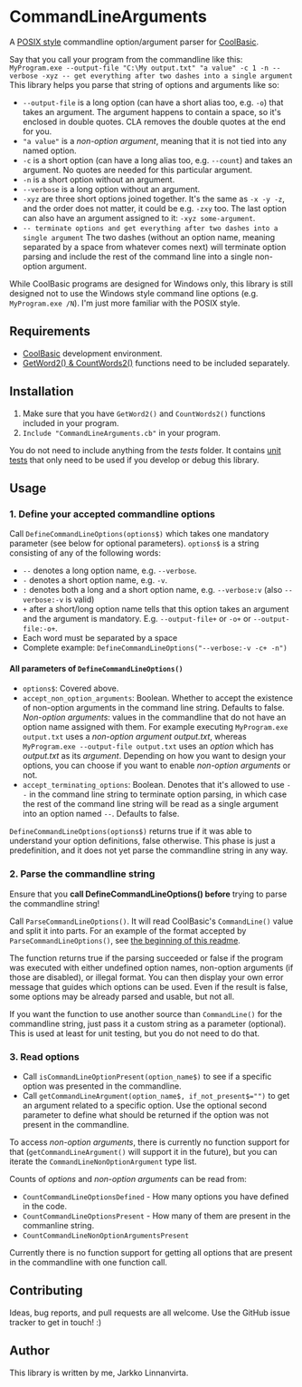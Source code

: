 # CommandLineArguments

A [POSIX style](https://pubs.opengroup.org/onlinepubs/9699919799/basedefs/V1_chap12.html) commandline option/argument parser for [CoolBasic](https://coolbasic.com).

Say that you call your program from the commandline like this: `MyProgram.exe --output-file "C:\My output.txt" "a value" -c 1 -n --verbose -xyz -- get everything after two dashes into a single argument`
This library helps you parse that string of options and arguments like so:
 - `--output-file` is a long option (can have a short alias too, e.g. `-o`) that takes an argument. The argument happens to contain a space, so it's enclosed in double quotes. CLA removes the double quotes at the end for you.
 - `"a value"` is a *non-option argument*, meaning that it is not tied into any named option.
 - `-c` is a short option (can have a long alias too, e.g.  `--count`) and takes an argument. No quotes are needed for this particular argument.
 - `-n` is a short option without an argument.
 - `--verbose` is a long option without an argument.
 - `-xyz` are three short options joined together. It's the same as `-x -y -z`, and the order does not matter, it could be e.g. `-zxy` too. The last option can also have an argument assigned to it: `-xyz some-argument`. 
 - `-- terminate options and get everything after two dashes into a single argument` The two dashes (without an option name, meaning separated by a space from whatever comes next) will terminate option parsing and include the rest of the command line into a single non-option argument.

While CoolBasic programs are designed for Windows only, this library is still designed not to use the Windows style command line options (e.g. `MyProgram.exe /N`). I'm just more familiar with the POSIX style.

## Requirements
- [CoolBasic](https://coolbasic.com) development environment.
- [GetWord2() & CountWords2()](http://www.cbrepository.com/codes/code/11/) functions need to be included separately.

## Installation
1. Make sure that you have `GetWord2()` and `CountWords2()` functions included in your program.
2. `Include "CommandLineArguments.cb"` in your program.

You do not need to include anything from the *tests* folder. It contains [unit tests](https://github.com/Taitava/cbUnit) that only need to be used if you develop or debug this library.

## Usage

### 1. Define your accepted commandline options
Call `DefineCommandLineOptions(options$)` which takes one mandatory parameter (see below for optional parameters). `options$` is a string consisting of any of the following words:
- `--` denotes a long option name, e.g. `--verbose`.
- `-` denotes a short option name, e.g. `-v`.
- `:` denotes both a long and a short option name, e.g. `--verbose:v` (also `--verbose:-v` is valid)
- `+` after a short/long option name tells that this option takes an argument and the argument is mandatory. E.g. `--output-file+` or `-o+` or `--output-file:-o+`.
- Each word must be separated by a space
- Complete example: `DefineCommandLineOptions("--verbose:-v -c+ -n")`

#### All parameters of `DefineCommandLineOptions()`
- `options$`: Covered above.
- `accept_non_option_arguments`: Boolean. Whether to accept the existence of non-option arguments in the command line string. Defaults to false.
	*Non-option arguments*: values in the commandline that do not have an option name assigned with them. For example executing `MyProgram.exe output.txt` uses a *non-option argument* *output.txt*, whereas `MyProgram.exe --output-file output.txt` uses an *option* which has *output.txt* as its *argument*.  Depending on how you want to design your options, you can choose if you want to enable *non-option arguments* or not.
- `accept_terminating_options`: Boolean. Denotes that it's allowed to use `--` in the command line string to terminate option parsing, in which case the rest of the command line string will be read as a single argument into an option named `--`. Defaults to false.

`DefineCommandLineOptions(options$)` returns true if it was able to understand your option definitions, false otherwise. This phase is just a predefinition, and it does not yet parse the commandline string in any way.

### 2. Parse the commandline string
Ensure that you **call DefineCommandLineOptions() before** trying to parse the commandline string!

Call `ParseCommandLineOptions()`. It will read CoolBasic's `CommandLine()` value and split it into parts. For an example of the format accepted by `ParseCommandLineOptions()`, see [the beginning of this readme](#CommandLineArguments).

The function returns true if the parsing succeeded or false if the program was executed with either undefined option names, non-option arguments (if those are disabled), or illegal format. You can then display your own error message that guides which options can be used. Even if the result is false, some options may be already parsed and usable, but not all.

If you want the function to use another source than `CommandLine()` for the commandline string, just pass it a custom string as a parameter (optional). This is used at least for unit testing, but you do not need to do that.

### 3. Read options

- Call `isCommandLineOptionPresent(option_name$)` to see if a specific option was presented in the commandline.
- Call `getCommandLineArgument(option_name$, if_not_present$="")` to get an argument related to a specific option. Use the optional second parameter to define what should be returned if the option was not present in the commandline.

To access *non-option arguments*, there is currently no function support for that (`getCommandLineArgument()` will support it in the future), but you can iterate the `CommandLineNonOptionArgument` type list.

Counts of *options* and *non-option arguments* can be read from:
 - `CountCommandLineOptionsDefined` - How many options you have defined in the code.
 - `CountCommandLineOptionsPresent` - How many of them are present in the commanline string.
 - `CountCommandLineNonOptionArgumentsPresent`

Currently there is no function support for getting all options that are present in the commandline with one function call.

## Contributing

Ideas, bug reports, and pull requests are all welcome. Use the GitHub issue tracker to get in touch! :)

## Author
This library is written by me, Jarkko Linnanvirta.